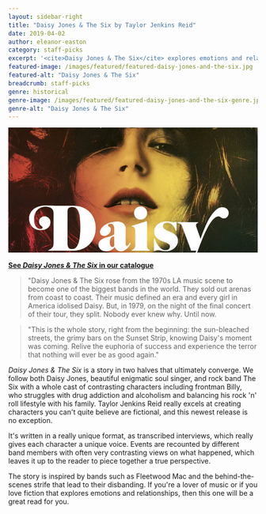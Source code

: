 ```yaml
---
layout: sidebar-right
title: "Daisy Jones & The Six by Taylor Jenkins Reid"
date: 2019-04-02
author: eleanor-easton
category: staff-picks
excerpt: '<cite>Daisy Jones & The Six</cite> explores emotions and relationships using a cast of believable characters.'
featured-image: /images/featured/featured-daisy-jones-and-the-six.jpg
featured-alt: "Daisy Jones & The Six"
breadcrumb: staff-picks
genre: historical
genre-image: /images/featured/featured-daisy-jones-and-the-six-genre.jpg
genre-alt: "Daisy Jones & The Six"
---
```


![Daisy Jones & The Six](/images/featured/featured-daisy-jones-and-the-six.jpg)

**[See <cite>Daisy Jones & The Six</cite> in our catalogue](https://suffolk.spydus.co.uk/cgi-bin/spydus.exe/ENQ/OPAC/BIBENQ?BRN=2528627)**

> "Daisy Jones & The Six rose from the 1970s LA music scene to become one of the biggest bands in the world. They sold out arenas from coast to coast. Their music defined an era and every girl in America idolised Daisy. But, in 1979, on the night of the final concert of their tour, they split. Nobody ever knew why. Until now.

> "This is the whole story, right from the beginning: the sun-bleached streets, the grimy bars on the Sunset Strip, knowing Daisy's moment was coming. Relive the euphoria of success and experience the terror that nothing will ever be as good again."

<cite>Daisy Jones & The Six</cite> is a story in two halves that ultimately converge. We follow both Daisy Jones, beautiful enigmatic soul singer, and rock band The Six with a whole cast of contrasting characters including frontman Billy, who struggles with drug addiction and alcoholism and balancing his rock 'n' roll lifestyle with his family. Taylor Jenkins Reid really excels at creating characters you can't quite believe are fictional, and this newest release is no exception.

It's written in a really unique format, as transcribed interviews, which really gives each character a unique voice. Events are recounted by different band members with often very contrasting views on what happened, which leaves it up to the reader to piece together a true perspective.

The story is inspired by bands such as Fleetwood Mac and the behind-the-scenes strife that lead to their disbanding. If you're a lover of music or if you love fiction that explores emotions and relationships, then this one will be a great read for you.
